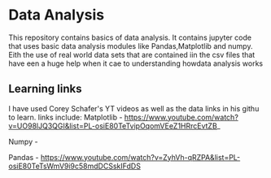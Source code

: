 # Data Analysis
This repository contains basics of data analysis. It contains jupyter code that uses basic data analysis modules like Pandas,Matplotlib and numpy. Eith the use of real world data sets that are contained iin the csv files that have een a huge help when it cae to understanding howdata analysis works
## Learning links
I have used Corey Schafer's YT videos as well as the data links in his githu to learn.
links include:
 Matplotlib - https://www.youtube.com/watch?v=UO98lJQ3QGI&list=PL-osiE80TeTvipOqomVEeZ1HRrcEvtZB_  

 
 Numpy -
 
 Pandas - https://www.youtube.com/watch?v=ZyhVh-qRZPA&list=PL-osiE80TeTsWmV9i9c58mdDCSskIFdDS
